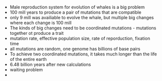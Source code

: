 - Male reproduction system for evolution of whales is a big problem
- 100 mill years to produce a pair of mutations that are compatible
- only 9 mill was availiable to evolve the whale, but multiple big changes where each change is 100 mill
- The kinds of big changes need to be coordinated mutations - mutations together ot produce a trait
- mutation rate, effective population size, rate of reporduction, fixation time
- all mutations are random, one genome has billions of base pairs
- To achieve two coordinated mutations, it takes much longer than the life of the entire earth
- 6.48 billion years after new calculations
- waiting problem
- 